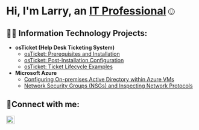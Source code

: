 ### <h1>Hi, I'm Larry, an <a href="https://linkedin.com/in/larryharris0550">IT Professional</a>☺</h1>

<h2>👨‍💻 Information Technology Projects:</h2>

- <b>osTicket (Help Desk Ticketing System)</b>
  - [osTicket: Prerequisites and Installation](https://github.com/larryharris0550/osticket-prereqs)
  - [osTicket: Post-Installation Configuration](https://github.com/larryharris0550/post-install-config)
  - [osTicket: Ticket Lifecycle Examples](https://github.com/larryharris0550/ticket-lifecycle)
- <b>Microsoft Azure</b>
  - [Configuring On-premises Active Directory within Azure VMs](https://github.com/larryharris0550/configure-ad)
  - [Network Security Groups (NSGs) and Inspecting Network Protocols](https://github.com/larryharris0550/azure-network-protocols)

<h2>🤳Connect with me:</h2>


[<img align="left" alt="Josh | LinkedIn" width="22px" src="https://cdn.jsdelivr.net/npm/simple-icons@v3/icons/linkedin.svg" />][linkedin]




[linkedin]: https://linkedin.com/in/larryharris0550
